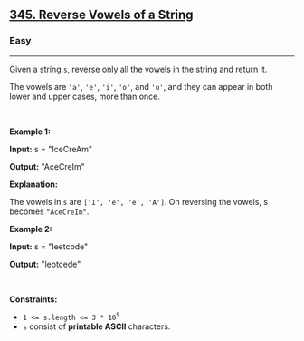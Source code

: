 <h2><a href="https://leetcode.com/problems/reverse-vowels-of-a-string/?envType=problem-list-v2&envId=string&difficulty=EASY">345. Reverse Vowels of a String</a></h2><h3>Easy</h3><hr><p>Given a string <code>s</code>, reverse only all the vowels in the string and return it.</p>

<p>The vowels are <code>&#39;a&#39;</code>, <code>&#39;e&#39;</code>, <code>&#39;i&#39;</code>, <code>&#39;o&#39;</code>, and <code>&#39;u&#39;</code>, and they can appear in both lower and upper cases, more than once.</p>

<p>&nbsp;</p>
<p><strong class="example">Example 1:</strong></p>

<div class="example-block">
<p><strong>Input:</strong> <span class="example-io">s = &quot;IceCreAm&quot;</span></p>

<p><strong>Output:</strong> <span class="example-io">&quot;AceCreIm&quot;</span></p>

<p><strong>Explanation:</strong></p>

<p>The vowels in <code>s</code> are <code>[&#39;I&#39;, &#39;e&#39;, &#39;e&#39;, &#39;A&#39;]</code>. On reversing the vowels, s becomes <code>&quot;AceCreIm&quot;</code>.</p>
</div>

<p><strong class="example">Example 2:</strong></p>

<div class="example-block">
<p><strong>Input:</strong> <span class="example-io">s = &quot;leetcode&quot;</span></p>

<p><strong>Output:</strong> <span class="example-io">&quot;leotcede&quot;</span></p>
</div>

<p>&nbsp;</p>
<p><strong>Constraints:</strong></p>

<ul>
	<li><code>1 &lt;= s.length &lt;= 3 * 10<sup>5</sup></code></li>
	<li><code>s</code> consist of <strong>printable ASCII</strong> characters.</li>
</ul>
